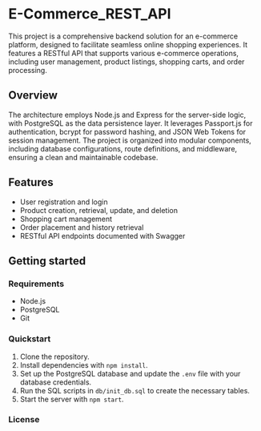 # E-Commerce_REST_API

This project is a comprehensive backend solution for an e-commerce platform, designed to facilitate seamless online shopping experiences. It features a RESTful API that supports various e-commerce operations, including user management, product listings, shopping carts, and order processing.

## Overview

The architecture employs Node.js and Express for the server-side logic, with PostgreSQL as the data persistence layer. It leverages Passport.js for authentication, bcrypt for password hashing, and JSON Web Tokens for session management. The project is organized into modular components, including database configurations, route definitions, and middleware, ensuring a clean and maintainable codebase.

## Features

- User registration and login
- Product creation, retrieval, update, and deletion
- Shopping cart management
- Order placement and history retrieval
- RESTful API endpoints documented with Swagger

## Getting started

### Requirements

- Node.js
- PostgreSQL
- Git

### Quickstart

1. Clone the repository.
2. Install dependencies with `npm install`.
3. Set up the PostgreSQL database and update the `.env` file with your database credentials.
4. Run the SQL scripts in `db/init_db.sql` to create the necessary tables.
5. Start the server with `npm start`.

### License

